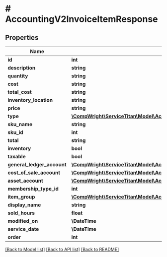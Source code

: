 # # AccountingV2InvoiceItemResponse

## Properties

Name | Type | Description | Notes
------------ | ------------- | ------------- | -------------
**id** | **int** |  |
**description** | **string** |  | [optional]
**quantity** | **string** |  | [optional]
**cost** | **string** |  | [optional]
**total_cost** | **string** |  | [optional]
**inventory_location** | **string** |  | [optional]
**price** | **string** |  | [optional]
**type** | [**\CompWright\ServiceTitan\Model\AccountingV2InvoiceItemType**](AccountingV2InvoiceItemType.md) |  |
**sku_name** | **string** |  | [optional]
**sku_id** | **int** |  |
**total** | **string** |  | [optional]
**inventory** | **bool** |  |
**taxable** | **bool** |  |
**general_ledger_account** | [**\CompWright\ServiceTitan\Model\AccountingV2InventoryBillItemResponseGeneralLedgerAccount**](AccountingV2InventoryBillItemResponseGeneralLedgerAccount.md) |  | [optional]
**cost_of_sale_account** | [**\CompWright\ServiceTitan\Model\AccountingV2InventoryBillItemResponseGeneralLedgerAccount**](AccountingV2InventoryBillItemResponseGeneralLedgerAccount.md) |  | [optional]
**asset_account** | [**\CompWright\ServiceTitan\Model\AccountingV2InventoryBillItemResponseGeneralLedgerAccount**](AccountingV2InventoryBillItemResponseGeneralLedgerAccount.md) |  | [optional]
**membership_type_id** | **int** |  |
**item_group** | [**\CompWright\ServiceTitan\Model\AccountingV2InvoiceItemResponseItemGroup**](AccountingV2InvoiceItemResponseItemGroup.md) |  | [optional]
**display_name** | **string** |  | [optional]
**sold_hours** | **float** |  | [optional]
**modified_on** | **\DateTime** |  |
**service_date** | **\DateTime** |  | [optional]
**order** | **int** |  |

[[Back to Model list]](../../README.md#models) [[Back to API list]](../../README.md#endpoints) [[Back to README]](../../README.md)
